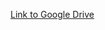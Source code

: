 [Link to Google Drive](https://drive.google.com/drive/folders/1ZKk0ieKINsT2bLlHrznx0fwb68zgoJSm?usp=sharing)
